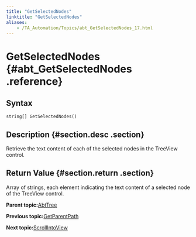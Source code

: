 ```yaml
--- 
title: "GetSelectedNodes"
linktitle: "GetSelectedNodes"
aliases: 
    - /TA_Automation/Topics/abt_GetSelectedNodes_17.html
---
```

# GetSelectedNodes {#abt_GetSelectedNodes .reference}

## Syntax

`string[] GetSelectedNodes()`

## Description {#section.desc .section}

Retrieve the text content of each of the selected nodes in the TreeView control.

## Return Value {#section.return .section}

Array of strings, each element indicating the text content of a selected node of the TreeView control.

**Parent topic:**[AbtTree](../../TA_Automation/Topics/abt_AbtTree.html)

**Previous topic:**[GetParentPath](../../TA_Automation/Topics/abt_GetParentPath_17.html)

**Next topic:**[ScrollIntoView](../../TA_Automation/Topics/abt_ScrollIntoView_17.html)

